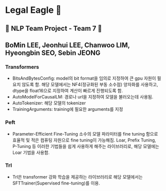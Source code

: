# Legal Eagle 🦅

## 👥 NLP Team Project - Team 7 👥
## BoMin LEE, Jeonhui LEE, Chanwoo LIM, Hyeongbin SEO, Sebin JEONG

### Transformers
-    BitsAndBytesConfig: model의 bit format을 임의로 지정하여 큰 gpu 자원이 필요치 않도록 함. 해당 모델에서는 NF4(정규화된 부동 소수점) 양자화를 사용하고, dtype을 float16으로 지정하여 계산이 빠르게 진행되도록 함.
-    AutoModelForCausalLM: 경로나 url을 지정하여 모델을 불러오는데 사용됨.
-    AutoTokenizer: 해당 모델의 tokenizer
-    TrainingArguments: training에 필요한 arguments를 지정

### Peft
-    Parameter-Efficient Fine-Tuning 소수의 모델 파라미터를 fine tuning 함으로 효율적 및 적은 컴퓨팅 자원으로 fine tuning이 가능해짐. Loar, Prefix Tuning, P-Tuning 등 이러한 기법들을 쉽게 사용하게 해주는 라이브러리로, 해당 모델에는 Loar 기법을 사용함.

### Trl
-    Trl은 transformer 강화 학습을 제공하는 라이브러리로 해당 모델에서는 SFTTrainer(Supervised fine-tuning)를 이용.


<!--

**Here are some ideas to get you started:**

🙋‍♀️ A short introduction - what is your organization all about?
🌈 Contribution guidelines - how can the community get involved?
👩‍💻 Useful resources - where can the community find your docs? Is there anything else the community should know?
🍿 Fun facts - what does your team eat for breakfast?
🧙 Remember, you can do mighty things with the power of [Markdown](https://docs.github.com/github/writing-on-github/getting-started-with-writing-and-formatting-on-github/basic-writing-and-formatting-syntax)
-->
